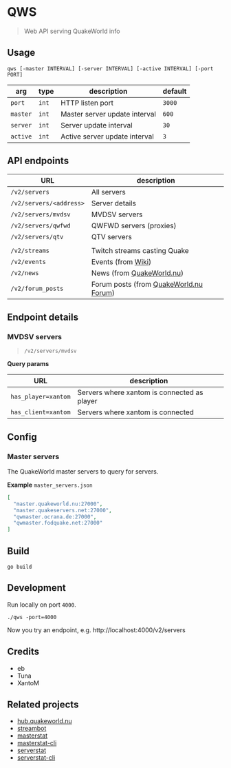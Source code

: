 # QWS

> Web API serving QuakeWorld info

## Usage

```shell
qws [-master INTERVAL] [-server INTERVAL] [-active INTERVAL] [-port PORT]
```

| arg      | type  | description                   | default | 
|----------|-------|-------------------------------|---------|
| `port`   | `int` | HTTP listen port              | `3000`  |
| `master` | `int` | Master server update interval | `600`   |
| `server` | `int` | Server update interval        | `30`    |
| `active` | `int` | Active server update interval | `3`     |

## API endpoints

| URL                     | description                                                               |  
|-------------------------|---------------------------------------------------------------------------|
| `/v2/servers`           | All servers                                                               |  
| `/v2/servers/<address>` | Server details                                                            |  
| `/v2/servers/mvdsv`     | MVDSV servers                                                             |  
| `/v2/servers/qwfwd`     | QWFWD servers (proxies)                                                   |  
| `/v2/servers/qtv`       | QTV servers                                                               |
|                         |                                                                           |
| `/v2/streams`           | Twitch streams casting Quake                                              |  
| `/v2/events`            | Events (from [Wiki](https://wiki.quakeworld.nu/))                         |  
| `/v2/news`              | News (from [QuakeWorld.nu](https://www.quakeworld.nu/))                   |  
| `/v2/forum_posts`       | Forum posts (from [QuakeWorld.nu Forum](https://www.quakeworld.nu/forum)) |  

## Endpoint details

### MVDSV servers

> `/v2/servers/mvdsv`

**Query params**

| URL                 | description                                    |
|---------------------|------------------------------------------------|
| `has_player=xantom` | Servers where xantom is connected as player    |
| `has_client=xantom` | Servers where xantom is connected              |

## Config

### Master servers

The QuakeWorld master servers to query for servers.

**Example**
`master_servers.json`

```json
[
  "master.quakeworld.nu:27000",
  "master.quakeservers.net:27000",
  "qwmaster.ocrana.de:27000",
  "qwmaster.fodquake.net:27000"
]
```

## Build

```she
go build
```

## Development

Run locally on port `4000`.

```shell
./qws -port=4000
```

Now you try an endpoint, e.g. http://localhost:4000/v2/servers

## Credits

* eb
* Tuna
* XantoM

## Related projects
* [hub.quakeworld.nu](https://github.com/quakeworldnu/hub.quakeworld.nu)
* [streambot](https://github.com/vikpe/qw-streambot)
* [masterstat](https://github.com/vikpe/masterstat)
* [masterstat-cli](https://github.com/vikpe/masterstat-cli)
* [serverstat](https://github.com/vikpe/serverstat)
* [serverstat-cli](https://github.com/vikpe/serverstat-cli)
